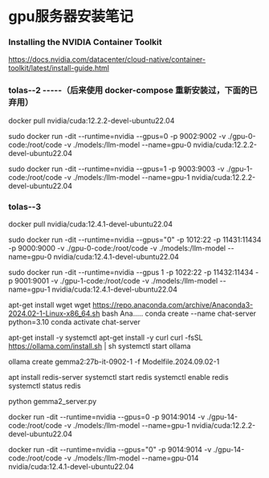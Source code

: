 # gpu服务器安装笔记

### Installing the NVIDIA Container Toolkit
https://docs.nvidia.com/datacenter/cloud-native/container-toolkit/latest/install-guide.html

### tolas--2 -----（后来使用 docker-compose 重新安装过，下面的已弃用）
docker pull nvidia/cuda:12.2.2-devel-ubuntu22.04

sudo docker run -dit --runtime=nvidia --gpus=0 -p 9002:9002 -v ./gpu-0-code:/root/code -v ./models:/llm-model  --name=gpu-0 nvidia/cuda:12.2.2-devel-ubuntu22.04

sudo docker run -dit --runtime=nvidia --gpus=1 -p 9003:9003 -v ./gpu-1-code:/root/code -v ./models:/llm-model  --name=gpu-1 nvidia/cuda:12.2.2-devel-ubuntu22.04

### tolas--3
docker pull nvidia/cuda:12.4.1-devel-ubuntu22.04

sudo docker run -dit --runtime=nvidia --gpus="0" -p 1012:22 -p 11431:11434 -p 9000:9000 -v ./gpu-0-code:/root/code -v ./models:/llm-model  --name=gpu-0 nvidia/cuda:12.4.1-devel-ubuntu22.04

sudo docker run -dit --runtime=nvidia --gpus 1 -p 1022:22 -p 11432:11434 -p 9001:9001 -v ./gpu-1-code:/root/code -v ./models:/llm-model  --name=gpu-1 nvidia/cuda:12.4.1-devel-ubuntu22.04



apt-get install wget
wget https://repo.anaconda.com/archive/Anaconda3-2024.02-1-Linux-x86_64.sh
bash Ana.....
conda create --name chat-server python=3.10
conda activate chat-server


apt-get install -y systemctl
apt-get install -y curl
curl -fsSL https://ollama.com/install.sh | sh
systemctl start ollama

ollama create gemma2:27b-it-0902-1 -f Modelfile.2024.09.02-1


apt install redis-server
systemctl start redis
systemctl enable redis
systemctl status redis




python gemma2_server.py




docker run -dit --runtime=nvidia --gpus=0 -p 9014:9014 -v ./gpu-14-code:/root/code -v ./models:/llm-model  --name=gpu-1 nvidia/cuda:12.2.2-devel-ubuntu22.04

docker run -dit --runtime=nvidia --gpus="0" -p 9014:9014 -v ./gpu-14-code:/root/code -v ./models:/llm-model  --name=gpu-014 nvidia/cuda:12.4.1-devel-ubuntu22.04